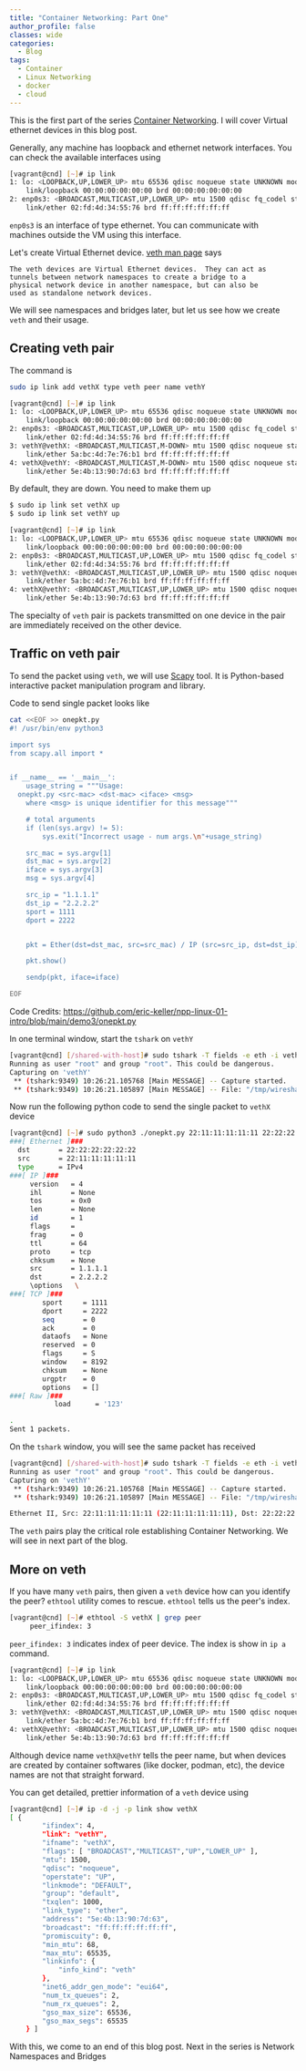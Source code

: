```yaml
---
title: "Container Networking: Part One"
author_profile: false
classes: wide
categories:
  - Blog
tags:
  - Container
  - Linux Networking
  - docker
  - cloud
---
```


This is the first part of the series [Container Networking](https://simplyatul.github.io/blog/Container-Networking/). 
I will cover Virtual ethernet devices in this blog post.

Generally, any machine has loopback and ethernet network interfaces. You can check the available interfaces using

```bash
[vagrant@cnd] [~]# ip link
1: lo: <LOOPBACK,UP,LOWER_UP> mtu 65536 qdisc noqueue state UNKNOWN mode DEFAULT group default qlen 1000
    link/loopback 00:00:00:00:00:00 brd 00:00:00:00:00:00
2: enp0s3: <BROADCAST,MULTICAST,UP,LOWER_UP> mtu 1500 qdisc fq_codel state UP mode DEFAULT group default qlen 1000
    link/ether 02:fd:4d:34:55:76 brd ff:ff:ff:ff:ff:ff
```

```enp0s3``` is an interface of type ethernet. You can communicate with machines outside the VM using this interface.

Let's create Virtual Ethernet device. [veth man page](https://man7.org/linux/man-pages/man4/veth.4.html) says

```text
The veth devices are Virtual Ethernet devices.  They can act as
tunnels between network namespaces to create a bridge to a
physical network device in another namespace, but can also be
used as standalone network devices.
```

We will see namespaces and bridges later, but let us see how we create ```veth``` 
and their usage.

## Creating veth pair

The command is 

```bash
sudo ip link add vethX type veth peer name vethY

[vagrant@cnd] [~]# ip link
1: lo: <LOOPBACK,UP,LOWER_UP> mtu 65536 qdisc noqueue state UNKNOWN mode DEFAULT group default qlen 1000
    link/loopback 00:00:00:00:00:00 brd 00:00:00:00:00:00
2: enp0s3: <BROADCAST,MULTICAST,UP,LOWER_UP> mtu 1500 qdisc fq_codel state UP mode DEFAULT group default qlen 1000
    link/ether 02:fd:4d:34:55:76 brd ff:ff:ff:ff:ff:ff
3: vethY@vethX: <BROADCAST,MULTICAST,M-DOWN> mtu 1500 qdisc noqueue state DOWN mode DEFAULT group default qlen 1000
    link/ether 5a:bc:4d:7e:76:b1 brd ff:ff:ff:ff:ff:ff
4: vethX@vethY: <BROADCAST,MULTICAST,M-DOWN> mtu 1500 qdisc noqueue state DOWN mode DEFAULT group default qlen 1000
    link/ether 5e:4b:13:90:7d:63 brd ff:ff:ff:ff:ff:ff
```

By default, they are down. You need to make them up

```bash
$ sudo ip link set vethX up
$ sudo ip link set vethY up

[vagrant@cnd] [~]# ip link
1: lo: <LOOPBACK,UP,LOWER_UP> mtu 65536 qdisc noqueue state UNKNOWN mode DEFAULT group default qlen 1000
    link/loopback 00:00:00:00:00:00 brd 00:00:00:00:00:00
2: enp0s3: <BROADCAST,MULTICAST,UP,LOWER_UP> mtu 1500 qdisc fq_codel state UP mode DEFAULT group default qlen 1000
    link/ether 02:fd:4d:34:55:76 brd ff:ff:ff:ff:ff:ff
3: vethY@vethX: <BROADCAST,MULTICAST,UP,LOWER_UP> mtu 1500 qdisc noqueue state UP mode DEFAULT group default qlen 1000
    link/ether 5a:bc:4d:7e:76:b1 brd ff:ff:ff:ff:ff:ff
4: vethX@vethY: <BROADCAST,MULTICAST,UP,LOWER_UP> mtu 1500 qdisc noqueue state UP mode DEFAULT group default qlen 1000
    link/ether 5e:4b:13:90:7d:63 brd ff:ff:ff:ff:ff:ff

```

The specialty of ```veth``` pair is packets transmitted on one device in the 
pair are immediately received on the other device.

## Traffic on veth pair
To send the packet using ```veth```, we will use [Scapy](https://scapy.net/) 
tool. It is Python-based interactive packet manipulation program and library.

Code to send single packet looks like

```bash
cat <<EOF >> onepkt.py
#! /usr/bin/env python3

import sys
from scapy.all import *


if __name__ == '__main__':
    usage_string = """Usage:
  onepkt.py <src-mac> <dst-mac> <iface> <msg>
    where <msg> is unique identifier for this message"""

    # total arguments
    if (len(sys.argv) != 5):
        sys.exit("Incorrect usage - num args.\n"+usage_string)

    src_mac = sys.argv[1]
    dst_mac = sys.argv[2]
    iface = sys.argv[3]
    msg = sys.argv[4]

    src_ip = "1.1.1.1"
    dst_ip = "2.2.2.2"
    sport = 1111
    dport = 2222


    pkt = Ether(dst=dst_mac, src=src_mac) / IP (src=src_ip, dst=dst_ip) / TCP(sport=sport, dport=dport) / msg

    pkt.show()

    sendp(pkt, iface=iface)

EOF
```
Code Credits: https://github.com/eric-keller/npp-linux-01-intro/blob/main/demo3/onepkt.py

In one terminal window, start the ```tshark``` on ```vethY```

```bash
[vagrant@cnd] [/shared-with-host]# sudo tshark -T fields -e eth -i vethY
Running as user "root" and group "root". This could be dangerous.
Capturing on 'vethY'
 ** (tshark:9349) 10:26:21.105768 [Main MESSAGE] -- Capture started.
 ** (tshark:9349) 10:26:21.105897 [Main MESSAGE] -- File: "/tmp/wireshark_vethY4R8LY2.pcapng"

```

Now run the following python code to send the single packet to ```vethX``` device

```bash
[vagrant@cnd] [~]# sudo python3 ./onepkt.py 22:11:11:11:11:11 22:22:22:22:22:22 vethX 123                                                                                              
###[ Ethernet ]###
  dst       = 22:22:22:22:22:22
  src       = 22:11:11:11:11:11
  type      = IPv4
###[ IP ]###
     version   = 4
     ihl       = None
     tos       = 0x0
     len       = None
     id        = 1
     flags     =
     frag      = 0
     ttl       = 64
     proto     = tcp
     chksum    = None
     src       = 1.1.1.1
     dst       = 2.2.2.2
     \options   \ 
###[ TCP ]###     
        sport     = 1111
        dport     = 2222
        seq       = 0   
        ack       = 0
        dataofs   = None
        reserved  = 0
        flags     = S
        window    = 8192
        chksum    = None
        urgptr    = 0
        options   = []
###[ Raw ]### 
           load      = '123'

.
Sent 1 packets.

```

On the ```tshark``` window, you will see the same packet has received

```bash
[vagrant@cnd] [/shared-with-host]# sudo tshark -T fields -e eth -i vethY
Running as user "root" and group "root". This could be dangerous.
Capturing on 'vethY'
 ** (tshark:9349) 10:26:21.105768 [Main MESSAGE] -- Capture started.
 ** (tshark:9349) 10:26:21.105897 [Main MESSAGE] -- File: "/tmp/wireshark_vethY4R8LY2.pcapng"

Ethernet II, Src: 22:11:11:11:11:11 (22:11:11:11:11:11), Dst: 22:22:22:22:22:22 (22:22:22:22:22:22)

```

The ```veth``` pairs play the critical role establishing Container Networking. 
We will see in next part of the blog.

## More on veth

If you have many ```veth``` pairs, then given a ```veth``` device how can you 
identify the peer? ```ethtool``` utility comes to rescue. ```ethtool``` tells 
us the peer's index.

```bash
[vagrant@cnd] [~]# ethtool -S vethX | grep peer
     peer_ifindex: 3
```
```peer_ifindex: 3``` indicates index of peer device. The index is show in 
```ip a``` command.

```bash
[vagrant@cnd] [~]# ip link
1: lo: <LOOPBACK,UP,LOWER_UP> mtu 65536 qdisc noqueue state UNKNOWN mode DEFAULT group default qlen 1000
    link/loopback 00:00:00:00:00:00 brd 00:00:00:00:00:00
2: enp0s3: <BROADCAST,MULTICAST,UP,LOWER_UP> mtu 1500 qdisc fq_codel state UP mode DEFAULT group default qlen 1000
    link/ether 02:fd:4d:34:55:76 brd ff:ff:ff:ff:ff:ff
3: vethY@vethX: <BROADCAST,MULTICAST,UP,LOWER_UP> mtu 1500 qdisc noqueue state UP mode DEFAULT group default qlen 1000
    link/ether 5a:bc:4d:7e:76:b1 brd ff:ff:ff:ff:ff:ff
4: vethX@vethY: <BROADCAST,MULTICAST,UP,LOWER_UP> mtu 1500 qdisc noqueue state UP mode DEFAULT group default qlen 1000
    link/ether 5e:4b:13:90:7d:63 brd ff:ff:ff:ff:ff:ff
```

Although device name ```vethX@vethY``` tells the peer name, but when devices 
are created by container softwares (like docker, podman, etc), the device names
are not that straight forward.

You can get detailed, prettier information of a ```veth``` device using

```bash
[vagrant@cnd] [~]# ip -d -j -p link show vethX
[ {
        "ifindex": 4,
        "link": "vethY",
        "ifname": "vethX",
        "flags": [ "BROADCAST","MULTICAST","UP","LOWER_UP" ],
        "mtu": 1500,
        "qdisc": "noqueue",
        "operstate": "UP",
        "linkmode": "DEFAULT",
        "group": "default",
        "txqlen": 1000,
        "link_type": "ether",
        "address": "5e:4b:13:90:7d:63",
        "broadcast": "ff:ff:ff:ff:ff:ff",
        "promiscuity": 0,
        "min_mtu": 68,
        "max_mtu": 65535,
        "linkinfo": {
            "info_kind": "veth"
        },
        "inet6_addr_gen_mode": "eui64",
        "num_tx_queues": 2,
        "num_rx_queues": 2,
        "gso_max_size": 65536,
        "gso_max_segs": 65535
    } ]

```

With this, we come to an end of this blog post. Next in the series is Network 
Namespaces and Bridges